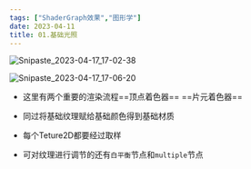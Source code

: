 ```yaml
---
tags: ["ShaderGraph效果","图形学"]
date: 2023-04-11
title: 01.基础光照 
---
```


![Snipaste_2023-04-17_17-02-38](/images/posts/Snipaste_2023-04-17_17-02-38-1681777272968-5.jpg)

![Snipaste_2023-04-17_17-06-20](/images/posts/Snipaste_2023-04-17_17-06-20-1681776958695-2.jpg)

* 这里有两个重要的渲染流程==顶点着色器== ==片元着色器== 

* 同过将基础纹理赋给基础颜色得到基础材质

* 每个Teture2D都要经过取样

* 可对纹理进行调节的还有`白平衡`节点和`multiple`节点

  

